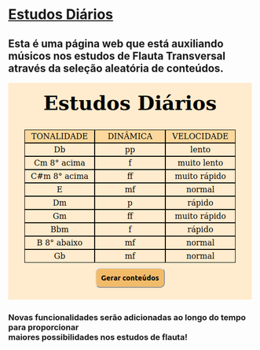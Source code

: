 # <a href="https://marcosrocha-br.github.io/estudos-flauta/">Estudos Diários</a> 
## Esta é uma página web que está auxiliando músicos nos estudos de Flauta Transversal através da seleção aleatória de conteúdos.

<a href="https://marcosrocha-br.github.io/estudos-flauta/">![Capa do site!](img/capa.png "Capa do site")</a>

### Novas funcionalidades serão adicionadas ao longo do tempo para proporcionar <br>maiores possibilidades nos estudos de flauta!
